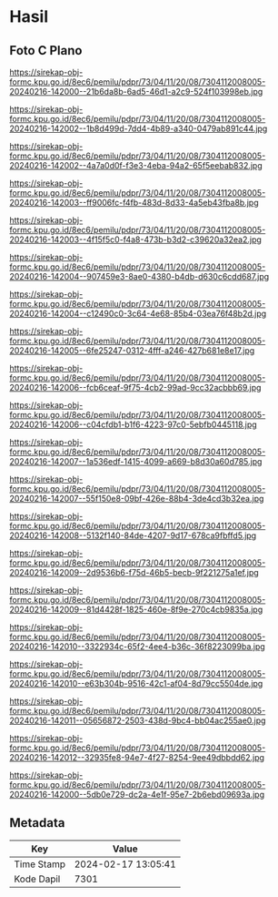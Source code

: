 # Hasil

## Foto C Plano

https://sirekap-obj-formc.kpu.go.id/8ec6/pemilu/pdpr/73/04/11/20/08/7304112008005-20240216-142000--21b6da8b-6ad5-46d1-a2c9-524f103998eb.jpg

https://sirekap-obj-formc.kpu.go.id/8ec6/pemilu/pdpr/73/04/11/20/08/7304112008005-20240216-142002--1b8d499d-7dd4-4b89-a340-0479ab891c44.jpg

https://sirekap-obj-formc.kpu.go.id/8ec6/pemilu/pdpr/73/04/11/20/08/7304112008005-20240216-142002--4a7a0d0f-f3e3-4eba-94a2-65f5eebab832.jpg

https://sirekap-obj-formc.kpu.go.id/8ec6/pemilu/pdpr/73/04/11/20/08/7304112008005-20240216-142003--ff9006fc-f4fb-483d-8d33-4a5eb43fba8b.jpg

https://sirekap-obj-formc.kpu.go.id/8ec6/pemilu/pdpr/73/04/11/20/08/7304112008005-20240216-142003--4f15f5c0-f4a8-473b-b3d2-c39620a32ea2.jpg

https://sirekap-obj-formc.kpu.go.id/8ec6/pemilu/pdpr/73/04/11/20/08/7304112008005-20240216-142004--907459e3-8ae0-4380-b4db-d630c6cdd687.jpg

https://sirekap-obj-formc.kpu.go.id/8ec6/pemilu/pdpr/73/04/11/20/08/7304112008005-20240216-142004--c12490c0-3c64-4e68-85b4-03ea76f48b2d.jpg

https://sirekap-obj-formc.kpu.go.id/8ec6/pemilu/pdpr/73/04/11/20/08/7304112008005-20240216-142005--6fe25247-0312-4fff-a246-427b681e8e17.jpg

https://sirekap-obj-formc.kpu.go.id/8ec6/pemilu/pdpr/73/04/11/20/08/7304112008005-20240216-142006--fcb6ceaf-9f75-4cb2-99ad-9cc32acbbb69.jpg

https://sirekap-obj-formc.kpu.go.id/8ec6/pemilu/pdpr/73/04/11/20/08/7304112008005-20240216-142006--c04cfdb1-b1f6-4223-97c0-5ebfb0445118.jpg

https://sirekap-obj-formc.kpu.go.id/8ec6/pemilu/pdpr/73/04/11/20/08/7304112008005-20240216-142007--1a536edf-1415-4099-a669-b8d30a60d785.jpg

https://sirekap-obj-formc.kpu.go.id/8ec6/pemilu/pdpr/73/04/11/20/08/7304112008005-20240216-142007--55f150e8-09bf-426e-88b4-3de4cd3b32ea.jpg

https://sirekap-obj-formc.kpu.go.id/8ec6/pemilu/pdpr/73/04/11/20/08/7304112008005-20240216-142008--5132f140-84de-4207-9d17-678ca9fbffd5.jpg

https://sirekap-obj-formc.kpu.go.id/8ec6/pemilu/pdpr/73/04/11/20/08/7304112008005-20240216-142009--2d9536b6-f75d-46b5-becb-9f221275a1ef.jpg

https://sirekap-obj-formc.kpu.go.id/8ec6/pemilu/pdpr/73/04/11/20/08/7304112008005-20240216-142009--81d4428f-1825-460e-8f9e-270c4cb9835a.jpg

https://sirekap-obj-formc.kpu.go.id/8ec6/pemilu/pdpr/73/04/11/20/08/7304112008005-20240216-142010--3322934c-65f2-4ee4-b36c-36f8223099ba.jpg

https://sirekap-obj-formc.kpu.go.id/8ec6/pemilu/pdpr/73/04/11/20/08/7304112008005-20240216-142010--e63b304b-9516-42c1-af04-8d79cc5504de.jpg

https://sirekap-obj-formc.kpu.go.id/8ec6/pemilu/pdpr/73/04/11/20/08/7304112008005-20240216-142011--05656872-2503-438d-9bc4-bb04ac255ae0.jpg

https://sirekap-obj-formc.kpu.go.id/8ec6/pemilu/pdpr/73/04/11/20/08/7304112008005-20240216-142012--32935fe8-94e7-4f27-8254-9ee49dbbdd62.jpg

https://sirekap-obj-formc.kpu.go.id/8ec6/pemilu/pdpr/73/04/11/20/08/7304112008005-20240216-142000--5db0e729-dc2a-4e1f-95e7-2b6ebd09693a.jpg


## Metadata

| Key        | Value               |
| ---------- | ------------------- |
| Time Stamp | 2024-02-17 13:05:41 |
| Kode Dapil | 7301                |



